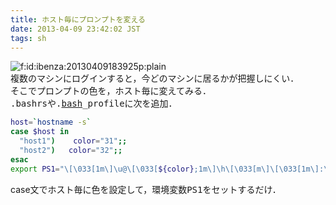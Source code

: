 ```yaml
---
title: ホスト毎にプロンプトを変える
date: 2013-04-09 23:42:02 JST
tags: sh
---
```


<span itemscope itemtype="http://schema.org/Photograph"><img src="//cdn-ak.f.st-hatena.com/images/fotolife/i/ibenza/20130409/20130409183925.png" alt="f:id:ibenza:20130409183925p:plain" title="f:id:ibenza:20130409183925p:plain" class="hatena-fotolife" itemprop="image"></span><br />
複数のマシンにログインすると，今どのマシンに居るかが把握しにくい．<br />
そこでプロンプトの色を，ホスト毎に変えてみる．<br /><span style="font-family:monospace;">.bashrs</span>や<span style="font-family:monospace;">.<a class="keyword" href="http://d.hatena.ne.jp/keyword/bash">bash</a>_profile</span>に次を追加．

```sh
host=`hostname -s`
case $host in
  "host1")    color="31";;
  "host2")   color="32";;
esac
export PS1="\[\033[1m\]\u@\[\033[${color};1m\]\h\[\033[m\]\[\033[1m\]:\W> \[\033[m\]"
```

case文でホスト毎に色を設定して，環境変数<span style="font-family:monospace;">PS1</span>をセットするだけ．

